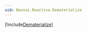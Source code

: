 ```yaml
---
uid: Bonsai.Reactive.Dematerialize
---
```


[!include[Dematerialize](~/articles/reactive-dematerialize.md)]